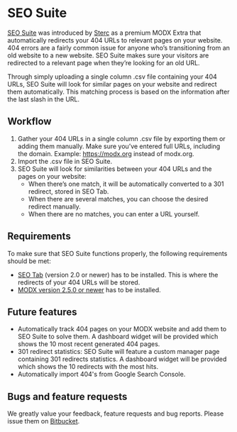 # SEO Suite [](#lang-nl)[](#lang-ru)[](#lang-us)
[SEO Suite][1] was introduced by [Sterc][4] as a premium MODX Extra that automatically redirects your 404 URLs to relevant pages on your website. 404 errors are a fairly common issue for anyone who’s transitioning from an old website to a new website. SEO Suite makes sure your visitors are redirected to a relevant page when they’re looking for an old URL.

Through simply uploading a single column .csv file containing your 404 URLs, SEO Suite will look for similar pages on your website and redirect them automatically. This matching process is based on the information after the last slash in the URL.

## Workflow
1. Gather your 404 URLs in a single column .csv file by exporting them or adding them manually. Make sure you’ve entered full URLs, including the domain. Example: https://modx.org instead of modx.org.
2. Import the .csv file in SEO Suite.
3. SEO Suite will look for similarities between your 404 URLs and the pages on your website:
   * When there’s one match, it will be automatically converted to a 301 redirect, stored in SEO Tab.
   * When there are several matches, you can choose the desired redirect manually.
   * When there are no matches, you can enter a URL yourself.

## Requirements
To make sure that SEO Suite functions properly, the following requirements should be met:
* [SEO Tab][2] (version 2.0 or newer) has to be installed. This is where the redirects of your 404 URLs will be stored.
* [MODX version 2.5.0 or newer][3] has to be installed.

## Future features
* Automatically track 404 pages on your MODX website and add them to SEO Suite to solve them. A dashboard widget will be provided which shows the 10 most recent generated 404 pages.
* 301 redirect statistics: SEO Suite will feature a custom manager page containing 301 redirects statistics. A dashboard widget will be provided which shows the 10 redirects with the most hits.
* Automatically import 404's from Google Search Console.

## Bugs and feature requests
We greatly value your feedback, feature requests and bug reports. Please issue them on [Bitbucket][5].

[1]: https://www.sterc.nl/en/modx-extras/seosuite
[2]: https://www.sterc.nl/en/modx-extras/seotab
[3]: https://modx.com/download
[4]: https://www.sterc.nl/en/
[5]: https://bitbucket.org/sterc/seosuite/issues?status=new&status=open
